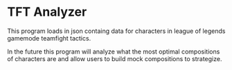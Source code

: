 # TFT Analyzer 
This program loads in json containg data for characters in league of legends gamemode teamfight tactics.

In the future this program will analyze what the most optimal compositions of characters are and allow users to build mock compositions to strategize.
